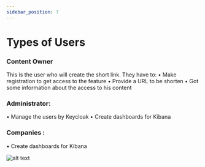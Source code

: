 ```yaml
---
sidebar_position: 7
---
```


# Types of Users

### Content Owner
This is the user who will create the short link. They have to:
• Make registration to get access to the feature
• Provide a URL to be shorten
• Got some information about the access to his content

### Administrator:
• Manage the users by Keycloak
• Create dashboards for Kibana

### Companies   :
• Create dashboards for Kibana

![alt text](@site/static/img/content-owner-higher-process.svg)
